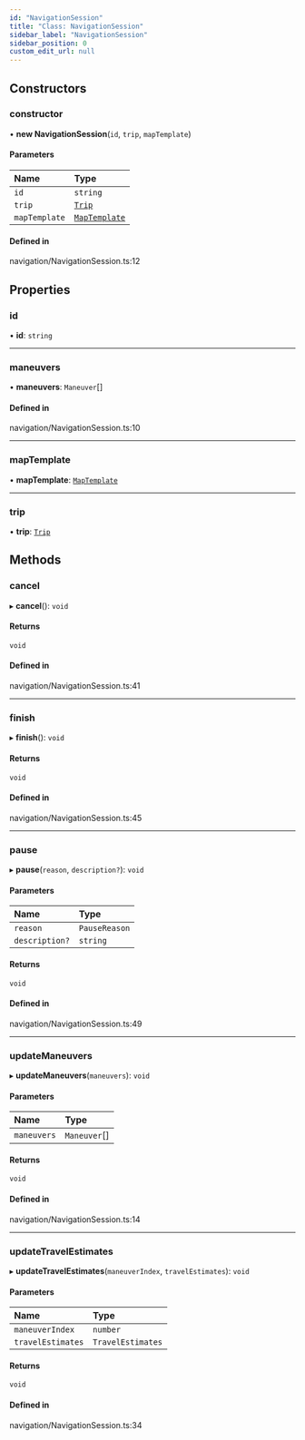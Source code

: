 ```yaml
---
id: "NavigationSession"
title: "Class: NavigationSession"
sidebar_label: "NavigationSession"
sidebar_position: 0
custom_edit_url: null
---
```


## Constructors

### constructor

• **new NavigationSession**(`id`, `trip`, `mapTemplate`)

#### Parameters

| Name | Type |
| :------ | :------ |
| `id` | `string` |
| `trip` | [`Trip`](Trip.md) |
| `mapTemplate` | [`MapTemplate`](MapTemplate.md) |

#### Defined in

navigation/NavigationSession.ts:12

## Properties

### id

• **id**: `string`

___

### maneuvers

• **maneuvers**: `Maneuver`[]

#### Defined in

navigation/NavigationSession.ts:10

___

### mapTemplate

• **mapTemplate**: [`MapTemplate`](MapTemplate.md)

___

### trip

• **trip**: [`Trip`](Trip.md)

## Methods

### cancel

▸ **cancel**(): `void`

#### Returns

`void`

#### Defined in

navigation/NavigationSession.ts:41

___

### finish

▸ **finish**(): `void`

#### Returns

`void`

#### Defined in

navigation/NavigationSession.ts:45

___

### pause

▸ **pause**(`reason`, `description?`): `void`

#### Parameters

| Name | Type |
| :------ | :------ |
| `reason` | `PauseReason` |
| `description?` | `string` |

#### Returns

`void`

#### Defined in

navigation/NavigationSession.ts:49

___

### updateManeuvers

▸ **updateManeuvers**(`maneuvers`): `void`

#### Parameters

| Name | Type |
| :------ | :------ |
| `maneuvers` | `Maneuver`[] |

#### Returns

`void`

#### Defined in

navigation/NavigationSession.ts:14

___

### updateTravelEstimates

▸ **updateTravelEstimates**(`maneuverIndex`, `travelEstimates`): `void`

#### Parameters

| Name | Type |
| :------ | :------ |
| `maneuverIndex` | `number` |
| `travelEstimates` | `TravelEstimates` |

#### Returns

`void`

#### Defined in

navigation/NavigationSession.ts:34
